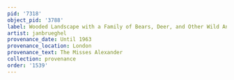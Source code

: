```yaml
---
pid: '7318'
object_pid: '3788'
label: Wooded Landscape with a Family of Bears, Deer, and Other Wild Animals
artist: janbrueghel
provenance_date: Until 1963
provenance_location: London
provenance_text: The Misses Alexander
collection: provenance
order: '1539'
---
```

